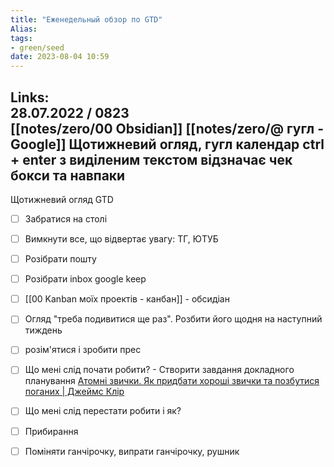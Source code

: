 ```yaml
---
title: "Еженедельный обзор по GTD"
Alias: 
tags:
- green/seed
date: 2023-08-04 10:59
---
```

Links:  
28.07.2022 / 0823  
[[notes/zero/00 Obsidian]]
[[notes/zero/@ гугл - Google]]
Щотижневий огляд, гугл календар
ctrl + enter з виділеним текстом відзначає чек бокси та навпаки
-
Щотижневий огляд GTD
- [ ] Забратися на столі
- [ ] Вимкнути все, що відвертає увагу: ТГ, ЮТУБ
- [ ] Розібрати пошту
- [ ] Розібрати inbox google keep
- [ ] [[00 Kanban моїх проектів - канбан]] - обсидіан
- [ ] Огляд "треба подивитися ще раз". Розбити його щодня на наступний тиждень
- [ ] розім'ятися і зробити прес
- [ ] Що мені слід почати робити? - Створити завдання докладного планування [Атомні звички. Як придбати хороші звички та позбутися поганих | Джеймс Клір](https://youtu.be/byu-LCoeENQ)
- [ ] Що мені слід перестати робити і як?
- [ ] Прибирання
- [ ] Поміняти ганчірочку, випрати ганчірочку, рушник


